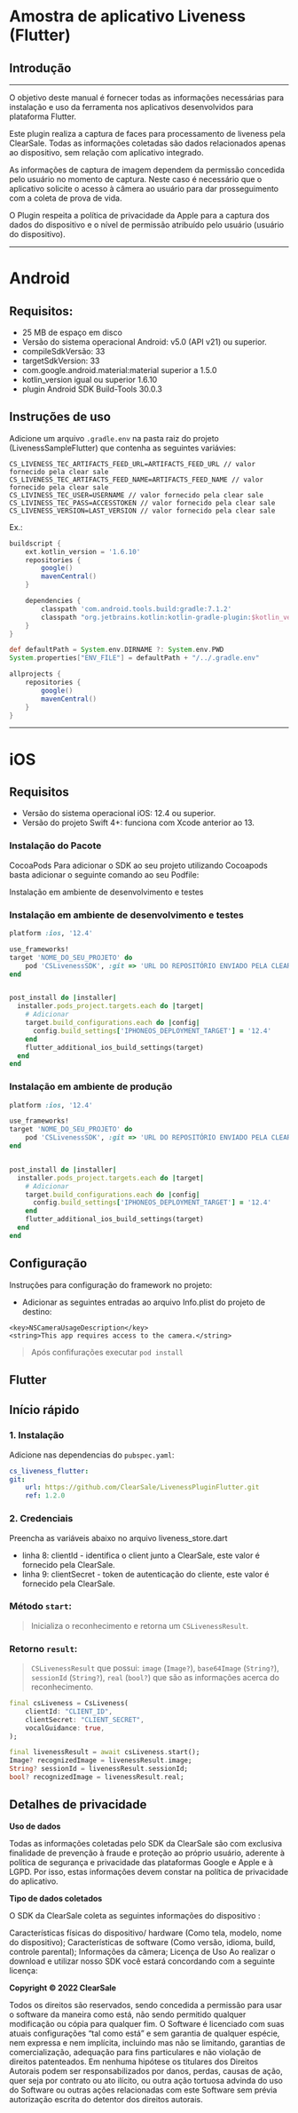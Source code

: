 # Amostra de aplicativo Liveness (Flutter)

## Introdução
_______

O objetivo deste manual é fornecer todas as informações necessárias para instalação e uso da ferramenta nos aplicativos desenvolvidos para plataforma Flutter.

Este plugin realiza a captura de faces para processamento de liveness pela ClearSale. Todas as informações coletadas são dados relacionados apenas ao dispositivo, sem relação com aplicativo integrado.

As informações de captura de imagem dependem da permissão concedida pelo usuário no momento de captura. Neste caso é necessário que o aplicativo solicite o acesso à câmera ao usuário para dar prosseguimento com a coleta de prova de vida.

O Plugin respeita a política de privacidade da Apple para a captura dos dados do dispositivo e o nível de permissão atribuído pelo usuário (usuário do dispositivo).

___

# Android

## Requisitos:

- 25 MB de espaço em disco
- Versão do sistema operacional Android: v5.0 (API v21) ou superior.
- compileSdkVersão: 33
- targetSdkVersion: 33
- com.google.android.material:material superior a 1.5.0
- kotlin_version igual ou superior 1.6.10
- plugin Android SDK Build-Tools 30.0.3

## Instruções de uso

Adicione um arquivo `.gradle.env` na pasta raiz do projeto (LivenessSampleFlutter) que contenha as seguintes variávies:

```
CS_LIVENESS_TEC_ARTIFACTS_FEED_URL=ARTIFACTS_FEED_URL // valor fornecido pela clear sale
CS_LIVENESS_TEC_ARTIFACTS_FEED_NAME=ARTIFACTS_FEED_NAME // valor fornecido pela clear sale
CS_LIVINESS_TEC_USER=USERNAME // valor fornecido pela clear sale
CS_LIVINESS_TEC_PASS=ACCESSTOKEN // valor fornecido pela clear sale
CS_LIVENESS_VERSION=LAST_VERSION // valor fornecido pela clear sale
```

Ex.:
```gradle
buildscript {
    ext.kotlin_version = '1.6.10'
    repositories {
        google()
        mavenCentral()
    }

    dependencies {
        classpath 'com.android.tools.build:gradle:7.1.2'
        classpath "org.jetbrains.kotlin:kotlin-gradle-plugin:$kotlin_version"
    }
}

def defaultPath = System.env.DIRNAME ?: System.env.PWD
System.properties["ENV_FILE"] = defaultPath + "/../.gradle.env"

allprojects {
    repositories {
        google()
        mavenCentral()
    }
}
```
---
# iOS

## Requisitos

- Versão do sistema operacional iOS: 12.4 ou superior.
- Versão do projeto Swift 4+: funciona com Xcode anterior ao 13.

### Instalação do Pacote

CocoaPods
Para adicionar o SDK ao seu projeto utilizando Cocoapods basta adicionar o seguinte comando ao seu Podfile:

Instalação em ambiente de desenvolvimento e testes

### Instalação em ambiente de desenvolvimento e testes

```ruby
platform :ios, '12.4'

use_frameworks!
target 'NOME_DO_SEU_PROJETO' do
    pod 'CSLivenessSDK', :git => 'URL DO REPOSITÓRIO ENVIADO PELA CLEAR SALE', :tag => '1.2.0-hml'
end


post_install do |installer|
  installer.pods_project.targets.each do |target|
    # Adicionar
    target.build_configurations.each do |config|
      config.build_settings['IPHONEOS_DEPLOYMENT_TARGET'] = '12.4'
    end
    flutter_additional_ios_build_settings(target)
  end
end
```

### Instalação em ambiente de produção

```ruby
platform :ios, '12.4'

use_frameworks!
target 'NOME_DO_SEU_PROJETO' do
    pod 'CSLivenessSDK', :git => 'URL DO REPOSITÓRIO ENVIADO PELA CLEAR SALE', :tag => '1.2.0'
end


post_install do |installer|
  installer.pods_project.targets.each do |target|
    # Adicionar
    target.build_configurations.each do |config|
      config.build_settings['IPHONEOS_DEPLOYMENT_TARGET'] = '12.4'
    end
    flutter_additional_ios_build_settings(target)
  end
end
```
## Configuração

Instruções para configuração do framework no projeto:

- Adicionar as seguintes entradas ao arquivo Info.plist do projeto de destino:

```
<key>NSCameraUsageDescription</key>
<string>This app requires access to the camera.</string>
```

> Após confifurações executar `pod install`

## Flutter

## Início rápido

### 1. Instalação

Adicione nas dependencias do `pubspec.yaml`:

```yaml
cs_liveness_flutter:
git:
    url: https://github.com/ClearSale/LivenessPluginFlutter.git
    ref: 1.2.0
```

### 2. Credenciais
Preencha as variáveis abaixo no arquivo liveness_store.dart
* linha 8: clientId - identifica o client junto a ClearSale, este valor é fornecido pela ClearSale.
* linha 9: clientSecret - token de autenticação do cliente, este valor é fornecido pela ClearSale.

### Método `start`:

> Inicializa o reconhecimento e retorna um `CSLivenessResult`.

### Retorno `result`:

> `CSLivenessResult` que possui: `image` (`Image?`), `base64Image` (`String?`), `sessionId` (`String?`), `real` (`bool?`) que são as informações acerca do reconhecimento.

```dart
final csLiveness = CsLiveness(
    clientId: "CLIENT_ID",
    clientSecret: "CLIENT_SECRET",
    vocalGuidance: true,
);

final livenessResult = await csLiveness.start();
Image? recognizedImage = livenessResult.image;
String? sessionId = livenessResult.sessionId;
bool? recognizedImage = livenessResult.real;
```

## Detalhes de privacidade

**Uso de dados**

Todas as informações coletadas pelo SDK da ClearSale são com exclusiva finalidade de prevenção à fraude e proteção ao próprio usuário, aderente à política de segurança e privacidade das plataformas Google e Apple e à LGPD. Por isso, estas informações devem constar na política de privacidade do aplicativo.

**Tipo de dados coletados**

O SDK da ClearSale coleta as seguintes informações do dispositivo :

Características físicas do dispositivo/ hardware (Como tela, modelo, nome do dispositivo);
Características de software (Como versão, idioma, build, controle parental);
Informações da câmera;
Licença de Uso
Ao realizar o download e utilizar nosso SDK você estará concordando com a seguinte licença:

**Copyright © 2022 ClearSale**

Todos os direitos são reservados, sendo concedida a permissão para usar o software da maneira como está, não sendo permitido qualquer modificação ou cópia para qualquer fim. O Software é licenciado com suas atuais configurações “tal como está” e sem garantia de qualquer espécie, nem expressa e nem implícita, incluindo mas não se limitando, garantias de comercialização, adequação para fins particulares e não violação de direitos patenteados. Em nenhuma hipótese os titulares dos Direitos Autorais podem ser responsabilizados por danos, perdas, causas de ação, quer seja por contrato ou ato ilícito, ou outra ação tortuosa advinda do uso do Software ou outras ações relacionadas com este Software sem prévia autorização escrita do detentor dos direitos autorais.
